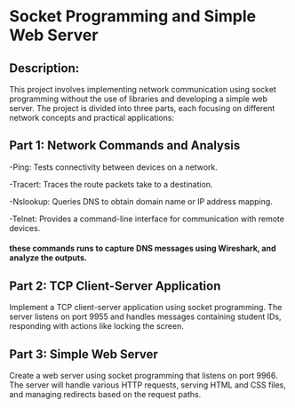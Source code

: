 # Socket Programming and Simple Web Server

## Description:

This project involves implementing network communication using socket programming without the use of libraries and developing a simple web server.
The project is divided into three parts, each focusing on different network concepts and practical applications:

## Part 1: Network Commands and Analysis

-Ping: Tests connectivity between devices on a network.

-Tracert: Traces the route packets take to a destination.

-Nslookup: Queries DNS to obtain domain name or IP address mapping.

-Telnet: Provides a command-line interface for communication with remote devices.

#### these commands runs to capture DNS messages using Wireshark, and analyze the outputs.


## Part 2: TCP Client-Server Application

Implement a TCP client-server application using socket programming.
The server listens on port 9955 and handles messages containing student IDs, responding with actions like locking the screen.


## Part 3: Simple Web Server

Create a web server using socket programming that listens on port 9966.
The server will handle various HTTP requests, serving HTML and CSS files, and managing redirects based on the request paths.
